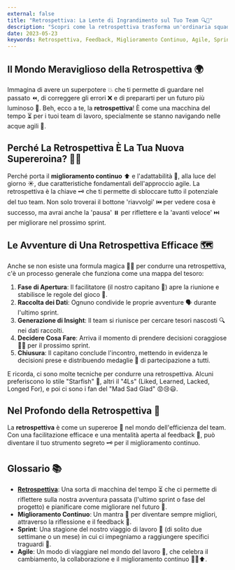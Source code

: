 ```yaml
---
external: false
title: "Retrospettiva: La Lente di Ingrandimento sul Tuo Team 🔍👥"
description: "Scopri come la retrospettiva trasforma un'ordinaria squadra di lavoro in un team di supereroi produttivi 🦸‍♀️🦸‍♂️. E no, non servono i raggi X!"
date: 2023-05-23
keywords: Retrospettiva, Feedback, Miglioramento Continuo, Agile, Sprint
---
```


## Il Mondo Meraviglioso della Retrospettiva 🌍

Immagina di avere un superpotere 💥 che ti permette di guardare nel passato ⏪, di correggere gli errori ❌ e di prepararti per un futuro più luminoso 🔆. Beh, ecco a te, la **retrospettiva**! È come una macchina del tempo ⏳ per i tuoi team di lavoro, specialmente se stanno navigando nelle acque agili 🌊.

## Perché La Retrospettiva È La Tua Nuova Supereroina? 🦸‍♀️

Perché porta il **miglioramento continuo** ⬆️ e l'adattabilità 🔄, alla luce del giorno ☀️, due caratteristiche fondamentali dell'approccio agile. La retrospettiva è la chiave 🗝️ che ti permette di sbloccare tutto il potenziale del tuo team. Non solo troverai il bottone 'riavvolgi' ⏮️ per vedere cosa è successo, ma avrai anche la 'pausa' ⏸️ per riflettere e la 'avanti veloce' ⏭️ per migliorare nel prossimo sprint.

## Le Avventure di Una Retrospettiva Efficace 🗺️

Anche se non esiste una formula magica 🧙‍♂️ per condurre una retrospettiva, c'è un processo generale che funziona come una mappa del tesoro:

1. **Fase di Apertura**: Il facilitatore (il nostro capitano 🧢) apre la riunione e stabilisce le regole del gioco 📜.
2. **Raccolta dei Dati**: Ognuno condivide le proprie avventure 🗣️ durante l'ultimo sprint.
3. **Generazione di Insight**: Il team si riunisce per cercare tesori nascosti 🔍 nei dati raccolti.
4. **Decidere Cosa Fare**: Arriva il momento di prendere decisioni coraggiose 🦸‍♂️ per il prossimo sprint.
5. **Chiusura**: Il capitano conclude l'incontro, mettendo in evidenza le decisioni prese e distribuendo medaglie 🥇 di partecipazione a tutti.

E ricorda, ci sono molte tecniche per condurre una retrospettiva. Alcuni preferiscono lo stile "Starfish" 🌟, altri il "4Ls" (Liked, Learned, Lacked, Longed For), e poi ci sono i fan del "Mad Sad Glad" 😡😢😃.

## Nel Profondo della Retrospettiva 🌊

La **retrospettiva** è come un supereroe 🦸 nel mondo dell'efficienza del team. Con una facilitazione efficace e una mentalità aperta al feedback 💬, può diventare il tuo strumento segreto 🗝️ per il miglioramento continuo.

## Glossario 📚

- [**Retrospettiva**](/blog/la-retrospettiva): Una sorta di macchina del tempo ⏳ che ci permette di riflettere sulla nostra avventura passata (l'ultimo sprint o fase del progetto) e pianificare come migliorare nel futuro 🚀.
- **Miglioramento Continuo**: Un mantra 📿 per diventare sempre migliori, attraverso la riflessione e il feedback 💭.
- **Sprint**: Una stagione del nostro viaggio di lavoro 🧭 (di solito due settimane o un mese) in cui ci impegniamo a raggiungere specifici traguardi 🏁.
- **Agile**: Un modo di viaggiare nel mondo del lavoro 💼, che celebra il cambiamento, la collaborazione e il miglioramento continuo 🔄🤝⬆️.
